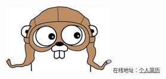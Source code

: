 ![resume](https://github.com/calabash519/my-picture/blob/master/resume.jpg)   在线地址：[个人简历](https://calabash519.github.io/resume/)    
